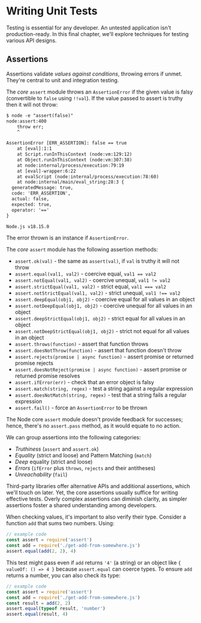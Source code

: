 # Writing Unit Tests
Testing is essential for any developer. An untested application isn't production-ready. In this
final chapter, we'll explore techniques for testing various API designs.

## Assertions
Assertions validate *values against conditions*, throwing errors if unmet. They're central to unit
and integration testing. 

The *core* `assert` module throws an `AssertionError` if the given value is falsy (convertible to
`false` using `!!val`). If the value passed to assert is truthy then it will not throw:
```txt
$ node -e "assert(false)"
node:assert:400
    throw err;
    ^

AssertionError [ERR_ASSERTION]: false == true
    at [eval]:1:1
    at Script.runInThisContext (node:vm:129:12)
    at Object.runInThisContext (node:vm:307:38)
    at node:internal/process/execution:79:19
    at [eval]-wrapper:6:22
    at evalScript (node:internal/process/execution:78:60)
    at node:internal/main/eval_string:28:3 {
  generatedMessage: true,
  code: 'ERR_ASSERTION',
  actual: false,
  expected: true,
  operator: '=='
}

Node.js v18.15.0

```

The error thrown is an instance if `AssertionError`.

The *core* `assert` module has the following assertion methods:
- `assert.ok(val)` - the same as `assert(val)`, if `val` is truthy it will not throw
- `assert.equal(val1, val2)` - coercive  equal, `val1 == val2`
- `assert.notEqual(val1, val2)` - coercive unequal, `val1 != val2`
- `assert.strictEqual(val1, val2)` - strict equal, `val1 === val2`
- `assert.notStrictEqual(val1, val2)` - strict unequal, `val1 !== val2`
- `assert.deepEqual(obj1, obj2)` - coercive equal for all values in an object
- `assert.notDeepEqual(obj1, obj2)` - coercive unequal for all values in an object
- `assert.deepStrictEqual(obj1, obj2)` - strict equal for all values in an object
- `assert.notDeepStrictEqual(obj1, obj2)` - strict not equal for all values in an object
- `assert.throws(function)` - assert that function throws
- `assert.doesNotThrow(function)` - assert that function doesn't throw
- `assert.rejects(promise | async function)` - assert promise or returned promise rejects
- `assert.doesNotReject(promise | async function)` - assert promise or returned promise resolves
- `assert.ifError(err)` - check that an error object is falsy
- `assert.match(string, regex)` - test a string against a regular expression
- `assert.doesNotMatch(string, regex)` - test that a string fails a regular expression
- `assert.fail()` - force an `AssertionError` to be thrown

The Node core `assert` module doesn't provide feedback for successes; hence, there's no
`assert.pass` method, as it would equate to no action.

We can group assertions into the following categories:
- *Truthiness* (`assert` and `assert.ok`)
- *Equality* (strict and loose) and Pattern Matching (`match`)
- *Deep* equality (strict and loose)
- *Errors* (`ifError` plus `throws`, `rejects` and their antitheses)
- *Unreachability* (`fail`)

Third-party libraries offer alternative APIs and additional assertions, which we'll touch on later.
Yet, the core assertions usually suffice for writing effective tests. Overly complex assertions can
diminish clarity, as simpler assertions foster a shared understanding among developers.

When checking values, it's important to also verify their type. Consider a function `add` that sums
two numbers. Using:
```js
// example code
const assert = require('assert')
const add = require('./get-add-from-somewhere.js')
assert.equal(add(2, 2), 4)

```

This test might pass even if `add` returns `'4'` (a string) or an object like `{ valueOf: () => 4 }`
because `assert.equal` can coerce types. To ensure `add` returns a number, you can also check its
type:
```js
// example code
const assert = require('assert')
const add = require('./get-add-from-somewhere.js')
const result = add(2, 2)
assert.equal(typeof result, 'number')
assert.equal(result, 4)

```
